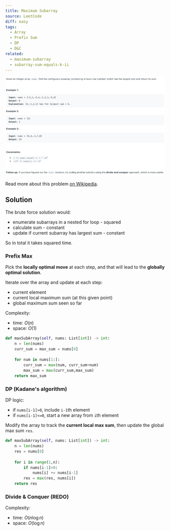 ```yaml
---
title: Maximum Subarray
source: LeetCode
diff: easy
tags:
  - Array
  - Prefix Sum
  - DP
  - D&C
related:
  - maximum-subarray
  - subarray-sum-equals-k-ii
---
```


<img class="medium-zoom" src="/algo/maximum-subarray.png" alt="https://leetcode.com/problems/maximum-subarray">

Read more about this problem [on Wikipedia](https://en.wikipedia.org/wiki/Maximum_subarray_problem).

## Solution

The brute force solution would:

- enumerate subarrays in a nested for loop - squared
- calculate sum - constant
- update if current subarray has largest sum - constant

So in total it takes squared time.

### Prefix Max

Pick the **locally optimal move** at each step, and that will lead to the **globally optimal solution**.

Iterate over the array and update at each step:

- current element
- current local maximum sum (at this given point)
- global maximum sum seen so far

Complexity:

- time: $O(n)$
- space: $O(1)$

```py
def maxSubArray(self, nums: List[int]) -> int:
    n = len(nums)
    curr_sum = max_sum = nums[0]

    for num in nums[1:]:
        curr_sum = max(num, curr_sum+num)
        max_sum = max(curr_sum,max_sum)
    return max_sum
```

### DP (Kadane's algorithm)

DP logic:

- if `nums[i-1]>0`, include `i-1`th element
- if `nums[i-1]<=0`, start a new array from `i`th element

Modify the array to track the **current local max sum**, then update the global max sum `res`.

```py
def maxSubArray(self, nums: List[int]) -> int:
    n = len(nums)
    res = nums[0]

    for i in range(1,n):
        if nums[i-1]>0:
            nums[i] += nums[i-1]
        res = max(res, nums[i])
    return res
```

### Divide & Conquer (REDO)

Complexity:

- time: $O(n \log n)$
- space: $O(\log n)$
